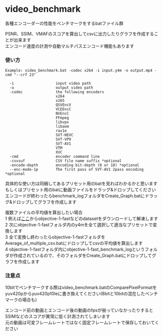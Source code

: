 # video_benchmark
各種エンコーダーの性能をベンチマークをするbatファイル群

PSNR、SSIM、VMAFのスコアを算出してcsvに出力したりグラフを作成することが出来ます  
エンコード速度の計測や自動マルチパスエンコード機能もあります  

### 使い方

```console
Example: video_benchmark.bat -codec x264 -i input.y4m -o output.mp4 -cmd "--crf 23"

  -i                   input video path
  -o                   output video path
  -codec               the following encoders
                       x264
                       x265
                       QSVEncV
                       VCEEncC
                       NVEncC
                       FFmpeg
                       libvpx
                       libaom
                       rav1e
                       SVT-HEVC
                       SVT-VP9
                       SVT-AV1
                       VTM
                       XVC
  -cmd                 encoder command line
  -csvsuf              CSV file name suffix *optional
  -encode-depth        encoding bit-depth (8 or 10) *optional
  --enc-mode-1p        The first pass of SVT-AV1 2pass encoding *optional
```
具体的な使い方は同梱してあるプリセット用のbatを見ればわかるかと思います  
もしくはプリセット用のbatに動画ファイルをドラッグ&ドロップしてください  
エンコードが終わったらbenchmark_logフォルダをCreate_Graph.batにドラッグ&ドロップしてグラフを作成します  

複数ファイルの平均値を算出したい場合  
1 例えば[ここ](https://media.xiph.org/video/derf/)からobjective-1-fastなどのdatasetをダウンロードして解凍します  
2 次にobjective-1-fastフォルダ内のy4mを全て選択して適当なプリセットで変換します  
3 全て変換し終わったらobjective-1-fastフォルダをAverage_of_multiple_csv.batにドロップしてcsvの平均値を算出します  
4 objective-1-fastフォルダ内にobjective-1-fast_benchmark_logというフォルダが作成されているので、そのフォルダをCreate_Graph.batにドロップしてグラフを作成します  

### 注意点  
10bitでベンチマークする際はvideo_benchmark.batのComparePixelFormatをyuv420pからyuv420p10leに書き換えてください(8bitと10bitの混在したベンチマークの場合も)  

エンコード前の動画とエンコード後の動画のfpsが揃っていなかったりするとSSIMなどのスコアが異常に低く計測されてしまいます  
元の動画は可変フレームレートではなく固定フレームレートで保存しておいてください  
